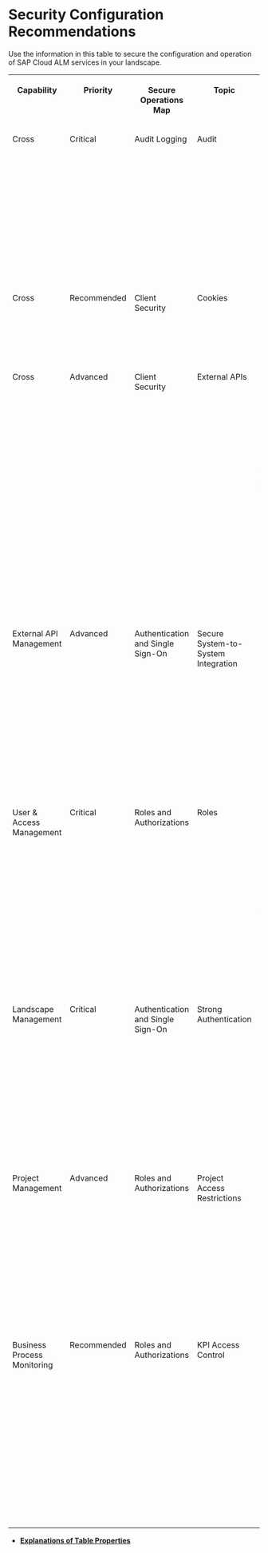 <!-- loio8154236e15404350ae3c53b792b87e72 -->

# Security Configuration Recommendations

Use the information in this table to secure the configuration and operation of SAP Cloud ALM services in your landscape.


<table>
<tr>
<th valign="top">

Capability



</th>
<th valign="top">

Priority



</th>
<th valign="top">

Secure Operations Map



</th>
<th valign="top">

Topic



</th>
<th valign="top">

Default Setting or Behavior



</th>
<th valign="top">

Recommendation



</th>
<th valign="top">

More Information



</th>
<th valign="top">

Last Update



</th>
<th valign="top">

Index



</th>
</tr>
<tr>
<td valign="top">

Cross



</td>
<td valign="top">

Critical



</td>
<td valign="top">

Audit Logging



</td>
<td valign="top">

Audit



</td>
<td valign="top">

By integrating the SAP Audit Log Viewer service for SAP BTP, you can view the audit logs for your SAP Cloud ALM tenant to track the end user activity in SAP Cloud ALM.



</td>
<td valign="top">

Enable the SAP Audit Log Viewer service for SAP BTP.



</td>
<td valign="top">

[Audit Log Viewer for the Cloud Foundry Environment](https://help.sap.com/docs/btp/sap-business-technology-platform/audit-log-viewer-for-cloud-foundry-environment)



</td>
<td valign="top">

 



</td>
<td valign="top">

CALM-X-0001



</td>
</tr>
<tr>
<td valign="top">

Cross



</td>
<td valign="top">

Recommended



</td>
<td valign="top">

Client Security



</td>
<td valign="top">

Cookies



</td>
<td valign="top">

Depending on your browser, third-party cookies may be disabled by default.



</td>
<td valign="top">

To be able to use the in-app help and Built-In Support, either allow third-party cookies or enter the respective domain as **Sites that can always use cookies**.



</td>
<td valign="top">

 



</td>
<td valign="top">

 



</td>
<td valign="top">

CALM-X-0002



</td>
</tr>
<tr>
<td valign="top">

Cross



</td>
<td valign="top">

Advanced



</td>
<td valign="top">

Client Security



</td>
<td valign="top">

External APIs



</td>
<td valign="top">

You can add and configure service instances to allow external applications to access the APIs published on [SAP Business Accelerator Hub](https://api.sap.com/package/SAPCloudALM/rest).

To do this, you need to configure authentication for the service instances and set allowed scopes in the service instance.



</td>
<td valign="top">

To protect information about the service instance, such as the OAuth secret, choose certificate-based authentication.

To prevent external applications from performing unauthorized operations, assign the minimal set of scopes. Create separate service instances with individual scopes for required purposes instead of assigning all scopes in one instance and using them for all API access.



</td>
<td valign="top">

 



</td>
<td valign="top">

 



</td>
<td valign="top">

CALM-X-0003



</td>
</tr>
<tr>
<td valign="top">

External API Management



</td>
<td valign="top">

Advanced



</td>
<td valign="top">

Authentication and Single Sign-On



</td>
<td valign="top">

Secure System-to-System Integration



</td>
<td valign="top">

When configuring a webhook to point to the target external service API, you need to select either an SAP BTP destination or an endpoint in the *Landscape Management* app.



</td>
<td valign="top">

Use the authentication method that is recommended by the *Landscape Management* app or SAP BTP.



</td>
<td valign="top">

[SAP BTP Security Recommendations](https://help.sap.com/docs/BTP/c8a9bb59fe624f0981efa0eff2497d7d/531f33def8074ccdb6f1f784a34dafcb.html) 



</td>
<td valign="top">

 



</td>
<td valign="top">

CALM-EXTAPI-0001



</td>
</tr>
<tr>
<td valign="top">

User & Access Management



</td>
<td valign="top">

Critical



</td>
<td valign="top">

Roles and Authorizations



</td>
<td valign="top">

Roles



</td>
<td valign="top">

Roles in SAP Cloud ALM are delivered as predefined collections.

The initial user receives the role *Global Administrator*, which provides the complete set of authorizations in SAP Cloud ALM.



</td>
<td valign="top">

Assign suitable roles that give users only the authorizations they need to perform their tasks.



</td>
<td valign="top">

[Role Collections](01_required_setup/role-collections-e1915af.md)



</td>
<td valign="top">

 



</td>
<td valign="top">

CALM-UAM-0001



</td>
</tr>
<tr>
<td valign="top">

Landscape Management



</td>
<td valign="top">

Critical



</td>
<td valign="top">

Authentication and Single Sign-On



</td>
<td valign="top">

Strong Authentication



</td>
<td valign="top">

When adding a service manually, you can choose between several authentication settings for new endpoints. The available options depend on the cloud service.



</td>
<td valign="top">

Choose one of the more secure methods according to the capabilities of the endpoint providing cloud service:

-   *OAuth2ClientCredentials*

-   *ClientCertificateAuthentication*

-   *Auth2SAMLBearerAuthentication*




</td>
<td valign="top">

[Step 3: Set Up Landscape Management – Services](01_required_setup/services-d5f36cc.md)



</td>
<td valign="top">

 



</td>
<td valign="top">

CALM-LM-0001



</td>
</tr>
<tr>
<td valign="top">

Project Management



</td>
<td valign="top">

Advanced



</td>
<td valign="top">

Roles and Authorizations



</td>
<td valign="top">

Project Access Restrictions



</td>
<td valign="top">

The access level of the initial, automatically created project is *Public*.

Any additional projects that you create manually are set to *Restricted* by default.



</td>
<td valign="top">

Select the appropriate access level for your project:

-   *Public*

-   *Restricted*

-   *Private*




</td>
<td valign="top">

[Configuring Project User Permissions](02_integration_and_config_options/configuring-project-user-permissions-a2c0029.md)



</td>
<td valign="top">

 



</td>
<td valign="top">

CALM-PTM-0001



</td>
</tr>
<tr>
<td valign="top">

Business Process Monitoring



</td>
<td valign="top">

Recommended



</td>
<td valign="top">

Roles and Authorizations



</td>
<td valign="top">

KPI Access Control



</td>
<td valign="top">

You can restrict the data access of a defined user group to a particular business process scope and/or according to selected process attributes.

By default, access control is deactivated.



</td>
<td valign="top">

Use access groups to grant users access only to data relevant to their tasks.



</td>
<td valign="top">

[Creating Access Groups](https://help.sap.com/docs/CloudALM/877c96cf971648b09ee0d0a64f7f4fef/b22d9ce6403f44518dcda7757baca53a.html) 



</td>
<td valign="top">

 



</td>
<td valign="top">

CALM-BM-0001



</td>
</tr>
</table>

-   **[Explanations of Table Properties](explanations-of-table-properties-3afa465.md "")**  


